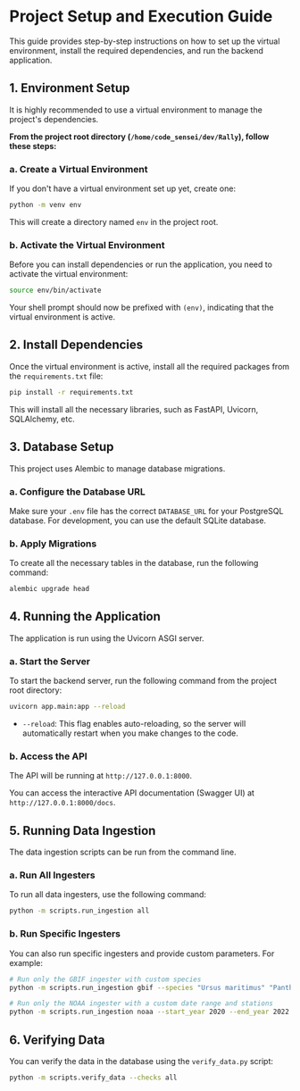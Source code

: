 # Project Setup and Execution Guide

This guide provides step-by-step instructions on how to set up the virtual environment, install the required dependencies, and run the backend application.

## 1. Environment Setup

It is highly recommended to use a virtual environment to manage the project's dependencies.

**From the project root directory (`/home/code_sensei/dev/Rally`), follow these steps:**

### a. Create a Virtual Environment

If you don't have a virtual environment set up yet, create one:

```bash
python -m venv env
```

This will create a directory named `env` in the project root.

### b. Activate the Virtual Environment

Before you can install dependencies or run the application, you need to activate the virtual environment:

```bash
source env/bin/activate
```

Your shell prompt should now be prefixed with `(env)`, indicating that the virtual environment is active.

## 2. Install Dependencies

Once the virtual environment is active, install all the required packages from the `requirements.txt` file:

```bash
pip install -r requirements.txt
```

This will install all the necessary libraries, such as FastAPI, Uvicorn, SQLAlchemy, etc.

## 3. Database Setup

This project uses Alembic to manage database migrations.

### a. Configure the Database URL

Make sure your `.env` file has the correct `DATABASE_URL` for your PostgreSQL database. For development, you can use the default SQLite database.

### b. Apply Migrations

To create all the necessary tables in the database, run the following command:

```bash
alembic upgrade head
```

## 4. Running the Application

The application is run using the Uvicorn ASGI server.

### a. Start the Server

To start the backend server, run the following command from the project root directory:

```bash
uvicorn app.main:app --reload
```

*   `--reload`: This flag enables auto-reloading, so the server will automatically restart when you make changes to the code.

### b. Access the API

The API will be running at `http://127.0.0.1:8000`.

You can access the interactive API documentation (Swagger UI) at `http://127.0.0.1:8000/docs`.

## 5. Running Data Ingestion

The data ingestion scripts can be run from the command line.

### a. Run All Ingesters

To run all data ingesters, use the following command:

```bash
python -m scripts.run_ingestion all
```

### b. Run Specific Ingesters

You can also run specific ingesters and provide custom parameters. For example:

```bash
# Run only the GBIF ingester with custom species
python -m scripts.run_ingestion gbif --species "Ursus maritimus" "Panthera leo"

# Run only the NOAA ingester with a custom date range and stations
python -m scripts.run_ingestion noaa --start_year 2020 --end_year 2022 --stations "GHCND:USW00014733"
```

## 6. Verifying Data

You can verify the data in the database using the `verify_data.py` script:

```bash
python -m scripts.verify_data --checks all
```
